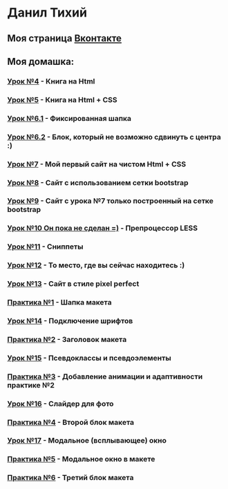 
# Данил Тихий
## Моя страница [Вконтакте](https://vk.com/d_a_t_i "вк")

## Моя домашка:


### [Урок №4](https://daniltikhiy.github.io/Lesson_№4/ "Моя домашка под урок №4") - Книга на Html
### [Урок №5](https://daniltikhiy.github.io/Lesson_№5/ "Моя домашка под урок №5") - Книга на Html + CSS
### [Урок №6.1](https://daniltikhiy.github.io/Lesson_№6.1/ "Моя домашка под урок №6") - Фиксированная шапка
### [Урок №6.2](https://daniltikhiy.github.io/Lesson_№6.2/ "Моя домашка под урок №6") - Блок, который не возможно сдвинуть с центра :)
### [Урок №7](https://daniltikhiy.github.io/Lesson_№7/ "Моя домашка под урок №7") - Мой первый сайт на чистом Html + CSS
### [Урок №8](https://daniltikhiy.github.io/Lesson_№8/ "Моя домашка под урок №8") - Сайт с использованием сетки bootstrap
### [Урок №9](https://daniltikhiy.github.io/Lesson_№9/ "Моя домашка под урок №9") - Сайт с урока №7 только построенный на сетке bootstrap
### [Урок №10 Он пока не сделан =)](https://daniltikhiy.github.io/Lesson_№10/ "Моя не сделанная домашка под урок №10") - Препроцессор LESS
### [Урок №11](https://daniltikhiy.github.io/Lesson_№11/ "Моя домашка под урок №11") - Сниппеты
### [Урок №12](https://daniltikhiy.github.io/ "Моя домашка под урок №12") - То место, где вы сейчас находитесь :)
### [Урок №13](https://daniltikhiy.github.io/Lesson_№13/ "Моя домашка под урок №13") - Сайт в стиле pixel perfect
### [Практика №1](https://daniltikhiy.github.io/Practice_№1/ "Моя домашка к практике №1") - Шапка макета
### [Урок №14](https://daniltikhiy.github.io/Lesson_№14/ "Моя домашка под урок №14") - Подключение шрифтов
### [Практика №2](https://daniltikhiy.github.io/Practice_№2/ "Моя домашка к практике №2") - Заголовок макета
### [Урок №15](https://daniltikhiy.github.io/Lesson_№15/ "Моя домашка под урок №15") - Псевдоклассы и псевдоэлементы
### [Практика №3](https://daniltikhiy.github.io/Practice_№3/ "Моя домашка к практике №3") - Добавление анимации и адаптивности практике №2
### [Урок №16](https://daniltikhiy.github.io/Lesson_№16/ "Моя домашка под урок №16") - Слайдер для фото
### [Практика №4](https://daniltikhiy.github.io/Practice_№4/ "Моя домашка к практике №4") - Второй блок макета
### [Урок №17](https://daniltikhiy.github.io/Lesson_№17/ "Моя домашка под урок №17") - Модальное (всплывающее) окно
### [Практика №5](https://daniltikhiy.github.io/Practice_№5/ "Моя домашка к практике №5") - Модальное окно в макете
### [Практика №6](https://daniltikhiy.github.io/Practice_№6/ "Моя домашка к практике №6") - Третий блок макета
